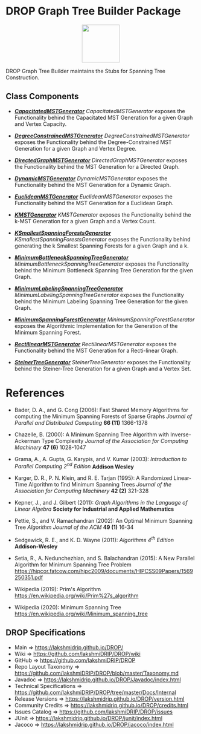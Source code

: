 # DROP Graph Tree Builder Package

<p align="center"><img src="https://github.com/lakshmiDRIP/DROP/blob/master/DRIP_Logo.gif?raw=true" width="100"></p>

DROP Graph Tree Builder maintains the Stubs for Spanning Tree Construction.


## Class Components

 * [***CapacitatedMSTGenerator***](https://github.com/lakshmiDRIP/DROP/tree/master/src/main/java/org/drip/graph/treebuilder/CapacitatedMSTGenerator.java)
 <i>CapacitatedMSTGenerator</i> exposes the Functionality behind the Capacitated MST Generation for a given	Graph and Vertex Capacity.

 * [***DegreeConstrainedMSTGenerator***](https://github.com/lakshmiDRIP/DROP/tree/master/src/main/java/org/drip/graph/treebuilder/DegreeConstrainedMSTGenerator.java)
 <i>DegreeConstrainedMSTGenerator</i> exposes the Functionality behind the Degree-Constrained MST Generation for a given Graph and Vertex Degree.

 * [***DirectedGraphMSTGenerator***](https://github.com/lakshmiDRIP/DROP/tree/master/src/main/java/org/drip/graph/treebuilder/DirectedGraphMSTGenerator.java)
 <i>DirectedGraphMSTGenerator</i> exposes the Functionality behind the MST Generation for a Directed Graph.

 * [***DynamicMSTGenerator***](https://github.com/lakshmiDRIP/DROP/tree/master/src/main/java/org/drip/graph/treebuilder/DynamicMSTGenerator.java)
 <i>DynamicMSTGenerator</i> exposes the Functionality behind the MST Generation for a Dynamic Graph.

 * [***EuclideanMSTGenerator***](https://github.com/lakshmiDRIP/DROP/tree/master/src/main/java/org/drip/graph/treebuilder/EuclideanMSTGenerator.java)
 <i>EuclideanMSTGenerator</i> exposes the Functionality behind the MST Generation for a Euclidean Graph.

 * [***KMSTGenerator***](https://github.com/lakshmiDRIP/DROP/tree/master/src/main/java/org/drip/graph/treebuilder/KMSTGenerator.java)
 <i>KMSTGenerator</i> exposes the Functionality behind the k-MST Generation for a given Graph and a Vertex Count.

 * [***KSmallestSpanningForestsGenerator***](https://github.com/lakshmiDRIP/DROP/tree/master/src/main/java/org/drip/graph/treebuilder/KSmallestSpanningForestsGenerator.java)
 <i>KSmallestSpanningForestsGenerator</i> exposes the Functionality behind generating the k Smallest Spanning Forests for a given Graph and a k.

 * [***MinimumBottleneckSpanningTreeGenerator***](https://github.com/lakshmiDRIP/DROP/tree/master/src/main/java/org/drip/graph/treebuilder/MinimumBottleneckSpanningTreeGenerator.java)
 <i>MinimumBottleneckSpanningTreeGenerator</i> exposes the Functionality behind the Minimum Bottleneck Spanning Tree Generation for the given Graph.

 * [***MinimumLabelingSpanningTreeGenerator***](https://github.com/lakshmiDRIP/DROP/tree/master/src/main/java/org/drip/graph/treebuilder/MinimumLabelingSpanningTreeGenerator.java)
 <i>MinimumLabelingSpanningTreeGenerator</i> exposes the Functionality behind the Minimum Labeling Spanning Tree Generation for the given Graph.

 * [***MinimumSpanningForestGenerator***](https://github.com/lakshmiDRIP/DROP/tree/master/src/main/java/org/drip/graph/treebuilder/MinimumSpanningForestGenerator.java)
 <i>MinimumSpanningForestGenerator</i> exposes the Algorithmic Implementation for the Generation of the Minimum Spanning Forest.

 * [***RectilinearMSTGenerator***](https://github.com/lakshmiDRIP/DROP/tree/master/src/main/java/org/drip/graph/treebuilder/RectilinearMSTGenerator.java)
 <i>RectilinearMSTGenerator</i> exposes the Functionality behind the MST Generation for a Recti-linear Graph.

 * [***SteinerTreeGenerator***](https://github.com/lakshmiDRIP/DROP/tree/master/src/main/java/org/drip/graph/treebuilder/SteinerTreeGenerator.java)
 <i>SteinerTreeGenerator</i> exposes the Functionality behind the Steiner-Tree Generation for a given Graph and a Vertex Set.


# References

 * Bader, D. A., and G. Cong (2006): Fast Shared Memory Algorithms for computing the Minimum Spanning Forests of Sparse Graphs <i>Journal of Parallel and Distributed Computing</i> <b>66 (11)</b> 1366-1378

 * Chazelle, B. (2000): A Minimum Spanning Tree Algorithm with Inverse-Ackerman Type Complexity <i> Journal of the Association for Computing Machinery</i> <b>47 (6)</b> 1028-1047

 * Grama, A., A. Gupta, G. Karypis, and V. Kumar (2003): <i>Introduction to Parallel Computing 2<sup>nd</sup> Edition</i> <b>Addison Wesley</b>

 * Karger, D. R., P. N. Klein, and R. E. Tarjan (1995): A Randomized Linear-Time Algorithm to find Minimum Spanning Trees <i> Journal of the Association for Computing Machinery</i> <b>42 (2)</b> 321-328

 * Kepner, J., and J. Gilbert (2011): <i>Graph Algorithms in the Language of Linear Algebra</i> <b>Society for Industrial and Applied Mathematics</b>

 * Pettie, S., and V. Ramachandran (2002): An Optimal Minimum Spanning Tree <i>Algorithm Journal of the ACM</i> <b>49 (1)</b> 16-34

 * Sedgewick, R. E., and K. D. Wayne (2011): <i>Algorithms 4<sup>th</sup> Edition</i> <b>Addison-Wesley</b>

 * Setia, R., A. Nedunchezhian, and S. Balachandran (2015): A New Parallel Algorithm for Minimum Spanning Tree Problem https://hipcor.fatcow.com/hipc2009/documents/HIPCSS09Papers/1569250351.pdf

 * Wikipedia (2019): Prim's Algorithm https://en.wikipedia.org/wiki/Prim%27s_algorithm

 * Wikipedia (2020): Minimum Spanning Tree https://en.wikipedia.org/wiki/Minimum_spanning_tree


## DROP Specifications

 * Main                     => https://lakshmidrip.github.io/DROP/
 * Wiki                     => https://github.com/lakshmiDRIP/DROP/wiki
 * GitHub                   => https://github.com/lakshmiDRIP/DROP
 * Repo Layout Taxonomy     => https://github.com/lakshmiDRIP/DROP/blob/master/Taxonomy.md
 * Javadoc                  => https://lakshmidrip.github.io/DROP/Javadoc/index.html
 * Technical Specifications => https://github.com/lakshmiDRIP/DROP/tree/master/Docs/Internal
 * Release Versions         => https://lakshmidrip.github.io/DROP/version.html
 * Community Credits        => https://lakshmidrip.github.io/DROP/credits.html
 * Issues Catalog           => https://github.com/lakshmiDRIP/DROP/issues
 * JUnit                    => https://lakshmidrip.github.io/DROP/junit/index.html
 * Jacoco                   => https://lakshmidrip.github.io/DROP/jacoco/index.html

